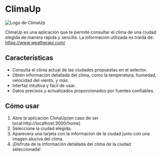 # ClimaUp

![Logo de ClimaUp](https://firebasestorage.googleapis.com/v0/b/skyscan-d7ce5.appspot.com/o/logo.png?alt=media&token=dad8498f-8d45-4735-820a-d8daa7a37616)

ClimaUp es una aplicación que te permite consultar el clima de una ciudad elegida de manera rápida y sencilla. La informacion utilizada es traida de: https://www.weatherapi.com/

## Características

- Consulta el clima actual de las ciudades propuestas en el selector.
- Obtén información detallada del clima, como la temperatura, humedad, velocidad del viento, y más.
- Interfaz intuitiva y fácil de usar.
- Datos precisos y actualizados proporcionados por fuentes confiables.

## Cómo usar

1. Abre la aplicación ClimaUp(en caso de ser local:http://localhost:3000/home)
2. Seleccione la ciudad elegida.
3. Aparecera una tarjeta con la informacion de la ciudad junto con una imagen aluciva del clima.
4. ¡Disfruta de la información detallada del clima de la ciudad seleccionada!

